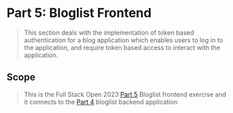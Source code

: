 # Part 5: Bloglist Frontend

> This section deals with the implementation of token based authentication for a blog application which enables users to log in to the application, and require token based access to interact with the application.

## Scope

> This is the Full Stack Open 2023 [Part 5](https://github.com/CeeJayyy007/fullstackopen/tree/main/part5) Bloglist frontend exercise and it connects to the [Part 4](https://github.com/CeeJayyy007/fullstackopen/tree/main/part4) bloglist backend application
